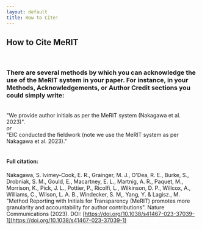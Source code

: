 ```yaml
---
layout: default
title: How to Cite!
---
```


<h2>How to Cite MeRIT</h2>
<br>
<h3><b>There are several methods by which you can acknowledge the use of the MeRIT system in your paper. For instance, in your Methods, Acknowledgements, or Author Credit sections you could simply write:</b></h3>
<br>
"We provide author initials as per the MeRIT system (Nakagawa et al. 2023)". <br>
<i>or</i> <br>
"EIC conducted the fieldwork (note we use the MeRIT system as per Nakagawa et al. 2023)."

<br>
<br>
<h4>Full citation:</h4>

Nakagawa, S. Ivimey-Cook, E. R., Grainger, M. J., O'Dea, R. E., Burke, S., Drobniak, S. M., Gould, E., Macartney, E. L., Martnig, A. R., Paquet, M., Morrison, K., Pick, J. L., Pottier, P., Ricolfi, L., Wilkinson, D. P., Willcox, A., Williams, C., Wilson, L. A. B., Windecker, S. M,, Yang, Y. &  Lagisz., M. "Method Reporting with Initials for Transparency (MeRIT) promotes more granularity and accountability for author contributions". Nature Communications (2023). DOI: [https://doi.org/10.1038/s41467-023-37039-1](https://doi.org/10.1038/s41467-023-37039-1)

